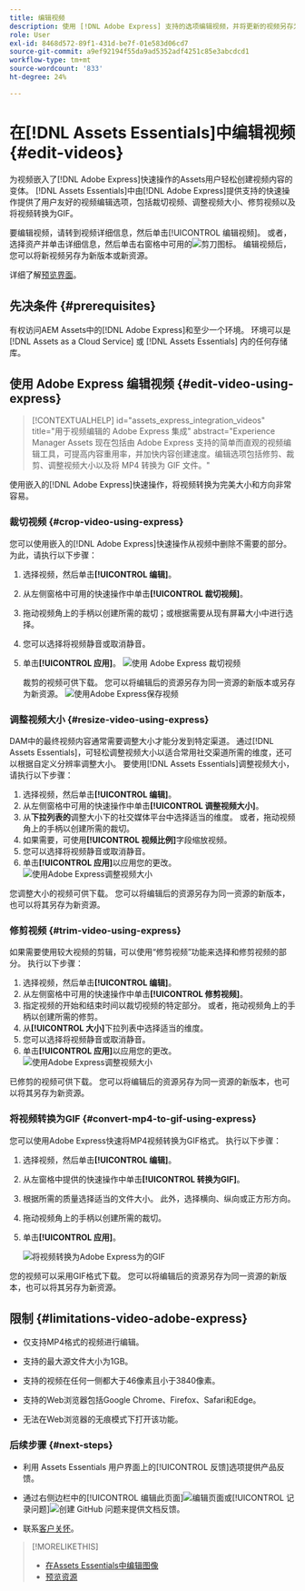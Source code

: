 ```yaml
---
title: 编辑视频
description: 使用 [!DNL Adobe Express] 支持的选项编辑视频，并将更新的视频另存为版本。
role: User
exl-id: 8468d572-89f1-431d-be7f-01e583d06cd7
source-git-commit: a9ef92194f55da9ad5352adf4251c85e3abcdcd1
workflow-type: tm+mt
source-wordcount: '833'
ht-degree: 24%

---
```


# 在[!DNL Assets Essentials]中编辑视频 {#edit-videos}

为视频嵌入了[!DNL Adobe Express]快速操作的Assets用户轻松创建视频内容的变体。 [!DNL Assets Essentials]中由[!DNL Adobe Express]提供支持的快速操作提供了用户友好的视频编辑选项，包括裁切视频、调整视频大小、修剪视频以及将视频转换为GIF。

要编辑视频，请转到视频详细信息，然后单击[!UICONTROL 编辑视频]。 或者，选择资产并单击详细信息，然后单击右窗格中可用的![剪刀](assets/do-not-localize/cut.svg)图标。 编辑视频后，您可以将新视频另存为新版本或新资源。

详细了解[预览界面](/help/using/navigate-view.md#preview-assets)。

## 先决条件 {#prerequisites}

有权访问AEM Assets中的[!DNL Adobe Express]和至少一个环境。 环境可以是 [!DNL Assets as a Cloud Service] 或 [!DNL Assets Essentials] 内的任何存储库。

## 使用 Adobe Express 编辑视频 {#edit-video-using-express}

>[!CONTEXTUALHELP]
>id="assets_express_integration_videos"
>title="用于视频编辑的 Adobe Express 集成"
>abstract="Experience Manager Assets 现在包括由 Adobe Express 支持的简单而直观的视频编辑工具，可提高内容重用率，并加快内容创建速度。编辑选项包括修剪、裁剪、调整视频大小以及将 MP4 转换为 GIF 文件。"

使用嵌入的[!DNL Adobe Express]快速操作，将视频转换为完美大小和方向非常容易。

### 裁切视频 {#crop-video-using-express}

您可以使用嵌入的[!DNL Adobe Express]快速操作从视频中删除不需要的部分。 为此，请执行以下步骤：

1. 选择视频，然后单击&#x200B;**[!UICONTROL 编辑]**。
2. 从左侧窗格中可用的快速操作中单击&#x200B;**[!UICONTROL 裁切视频]**。
3. 拖动视频角上的手柄以创建所需的裁切；或根据需要从现有屏幕大小中进行选择。
4. 您可以选择将视频静音或取消静音。
5. 单击&#x200B;**[!UICONTROL 应用]**。
   ![使用 Adobe Express 裁切视频](/help/using/assets/adobe-express-crop-video.png)

   裁剪的视频可供下载。 您可以将编辑后的资源另存为同一资源的新版本或另存为新资源。 ![使用Adobe Express保存视频](/help/using/assets/adobe-express-save-video.png)

### 调整视频大小 {#resize-video-using-express}

DAM中的最终视频内容通常需要调整大小才能分发到特定渠道。 通过[!DNL Assets Essentials]，可轻松调整视频大小以适合常用社交渠道所需的维度，还可以根据自定义分辨率调整大小。 要使用[!DNL Assets Essentials]调整视频大小，请执行以下步骤：

1. 选择视频，然后单击&#x200B;**[!UICONTROL 编辑]**。
2. 从左侧窗格中可用的快速操作中单击&#x200B;**[!UICONTROL 调整视频大小]**。
3. 从&#x200B;**下拉列表的**&#x200B;调整大小下的社交媒体平台中选择适当的维度。 或者，拖动视频角上的手柄以创建所需的裁切。
4. 如果需要，可使用&#x200B;**[!UICONTROL 视频比例]**&#x200B;字段缩放视频。
5. 您可以选择将视频静音或取消静音。
6. 单击&#x200B;**[!UICONTROL 应用]**&#x200B;以应用您的更改。
   ![使用Adobe Express调整视频大小](/help/using/assets/adobe-express-resize-video.png)

您调整大小的视频可供下载。 您可以将编辑后的资源另存为同一资源的新版本，也可以将其另存为新资源。

### 修剪视频 {#trim-video-using-express}

如果需要使用较大视频的剪辑，可以使用“修剪视频”功能来选择和修剪视频的部分。 执行以下步骤：

1. 选择视频，然后单击&#x200B;**[!UICONTROL 编辑]**。
2. 从左侧窗格中可用的快速操作中单击&#x200B;**[!UICONTROL 修剪视频]**。
3. 指定视频的开始和结束时间以裁切视频的特定部分。 或者，拖动视频角上的手柄以创建所需的修剪。
4. 从&#x200B;**[!UICONTROL 大小]**&#x200B;下拉列表中选择适当的维度。
5. 您可以选择将视频静音或取消静音。
6. 单击&#x200B;**[!UICONTROL 应用]**&#x200B;以应用您的更改。
   ![使用Adobe Express调整视频大小](/help/using/assets/adobe-express-trim-video.png)

已修剪的视频可供下载。 您可以将编辑后的资源另存为同一资源的新版本，也可以将其另存为新资源。

### 将视频转换为GIF {#convert-mp4-to-gif-using-express}

您可以使用Adobe Express快速将MP4视频转换为GIF格式。 执行以下步骤：

1. 选择视频，然后单击&#x200B;**[!UICONTROL 编辑]**。
2. 从左窗格中提供的快速操作中单击&#x200B;**[!UICONTROL 转换为GIF]**。
3. 根据所需的质量选择适当的文件大小。 此外，选择横向、纵向或正方形方向。
4. 拖动视频角上的手柄以创建所需的裁切。
5. 单击&#x200B;**[!UICONTROL 应用]**。

   ![将视频转换为Adobe Express为](/help/using/assets/adobe-express-convert-video-to-gif.png)的GIF

您的视频可以采用GIF格式下载。 您可以将编辑后的资源另存为同一资源的新版本，也可以将其另存为新资源。

## 限制 {#limitations-video-adobe-express}

* 仅支持MP4格式的视频进行编辑。

* 支持的最大源文件大小为1GB。

* 支持的视频在任何一侧都大于46像素且小于3840像素。

* 支持的Web浏览器包括Google Chrome、Firefox、Safari和Edge。

* 无法在Web浏览器的无痕模式下打开该功能。

### 后续步骤 {#next-steps}

* 利用 Assets Essentials 用户界面上的[!UICONTROL 反馈]选项提供产品反馈。

* 通过右侧边栏中的[!UICONTROL 编辑此页面]![编辑页面](assets/do-not-localize/edit-page.png)或[!UICONTROL 记录问题]![创建 GitHub 问题](assets/do-not-localize/github-issue.png)来提供文档反馈。

* 联系[客户关怀](https://experienceleague.adobe.com/zh-hans?support-solution=General#support)。

>[!MORELIKETHIS]
>
>* [在Assets Essentials中编辑图像](/help/using/edit-images.md)
>* [预览资源](/help/using/navigate-view.md#preview-assets)

